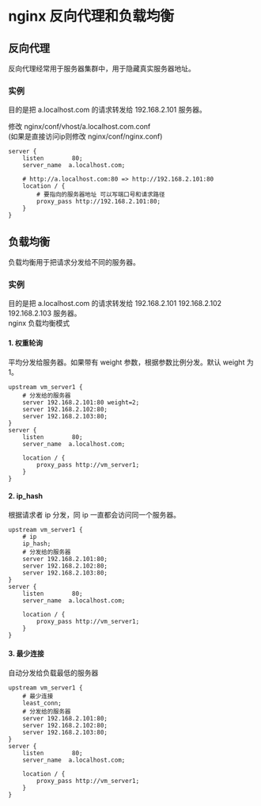# nginx 反向代理和负载均衡
## 反向代理
反向代理经常用于服务器集群中，用于隐藏真实服务器地址。
### 实例
目的是把 a.localhost.com 的请求转发给 192.168.2.101 服务器。  

修改 nginx/conf/vhost/a.localhost.com.conf  
(如果是直接访问ip则修改 nginx/conf/nginx.conf)
```
server {
	listen        80;
	server_name  a.localhost.com;
    
    # http://a.localhost.com:80 => http://192.168.2.101:80
	location / {
		# 要指向的服务器地址 可以写端口号和请求路径
		proxy_pass http://192.168.2.101:80;
	}
}
```

## 负载均衡
负载均衡用于把请求分发给不同的服务器。  
### 实例
目的是把 a.localhost.com 的请求转发给 192.168.2.101 192.168.2.102 192.168.2.103 服务器。  
nginx 负载均衡模式  

#### 1. 权重轮询  
平均分发给服务器。如果带有 weight 参数，根据参数比例分发。默认 weight 为 1。
```
upstream vm_server1 {
	# 分发给的服务器
	server 192.168.2.101:80 weight=2;
	server 192.168.2.102:80;
	server 192.168.2.103:80;
}
server {
	listen        80;
	server_name  a.localhost.com;
	
	location / {
		proxy_pass http://vm_server1;
	}
}
```

#### 2. ip_hash  
根据请求者 ip 分发，同 ip 一直都会访问同一个服务器。
```
upstream vm_server1 {
    # ip
    ip_hash;
	# 分发给的服务器
	server 192.168.2.101:80;
	server 192.168.2.102:80;
	server 192.168.2.103:80;
}
server {
	listen        80;
	server_name  a.localhost.com;
	
	location / {
		proxy_pass http://vm_server1;
	}
}
```


#### 3. 最少连接
自动分发给负载最低的服务器
```
upstream vm_server1 {
    # 最少连接
    least_conn;
	# 分发给的服务器
	server 192.168.2.101:80;
	server 192.168.2.102:80;
	server 192.168.2.103:80;
}
server {
	listen        80;
	server_name  a.localhost.com;
	
	location / {
		proxy_pass http://vm_server1;
	}
}
```